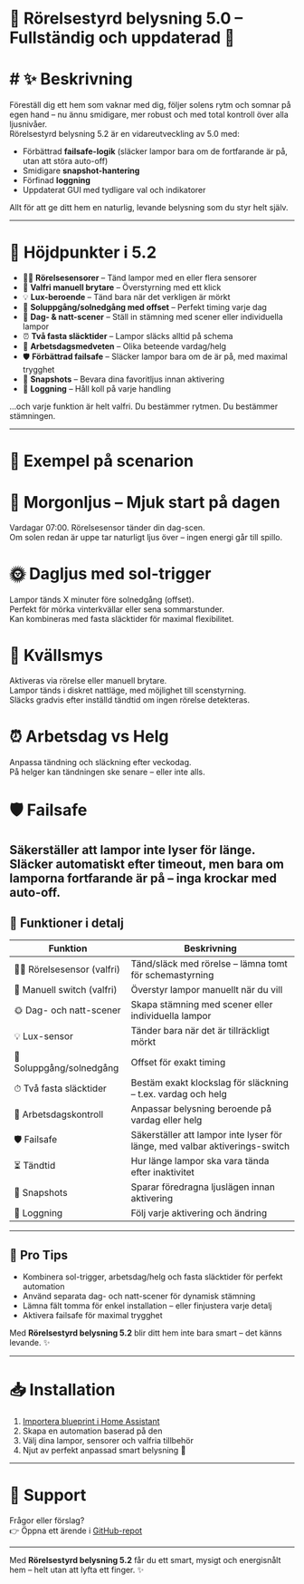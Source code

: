 # 🌟 Rörelsestyrd belysning 5.0 – Fullständig och uppdaterad 🌟

# # ✨ Beskrivning

Föreställ dig ett hem som vaknar med dig, följer solens rytm och somnar på egen hand – nu ännu smidigare, mer robust och med total kontroll över alla ljusnivåer.  
Rörelsestyrd belysning 5.2 är en vidareutveckling av 5.0 med:

- Förbättrad **failsafe-logik** (släcker lampor bara om de fortfarande är på, utan att störa auto-off)  
- Smidigare **snapshot-hantering**  
- Förfinad **loggning**  
- Uppdaterat GUI med tydligare val och indikatorer  

Allt för att ge ditt hem en naturlig, levande belysning som du styr helt själv.

---
# 🚀 Höjdpunkter i 5.2

- 🚶‍♂️ **Rörelsesensorer** – Tänd lampor med en eller flera sensorer  
- 🔘 **Valfri manuell brytare** – Överstyrning med ett klick  
- 💡 **Lux-beroende** – Tänd bara när det verkligen är mörkt  
- 🌅 **Soluppgång/solnedgång med offset** – Perfekt timing varje dag  
- 🎨 **Dag- & natt-scener** – Ställ in stämning med scener eller individuella lampor  
- ⏰ **Två fasta släcktider** – Lampor släcks alltid på schema  
- 📅 **Arbetsdagsmedveten** – Olika beteende vardag/helg  
- 🛡️ **Förbättrad failsafe** – Släcker lampor bara om de är på, med maximal trygghet  
- 📸 **Snapshots** – Bevara dina favoritljus innan aktivering  
- 📝 **Loggning** – Håll koll på varje handling 

…och varje funktion är helt valfri. Du bestämmer rytmen. Du bestämmer stämningen.

---

# 🌅 Exempel på scenarion

# 🌄 Morgonljus – Mjuk start på dagen

Vardagar 07:00. Rörelsesensor tänder din dag-scen.  
Om solen redan är uppe tar naturligt ljus över – ingen energi går till spillo.

# 🌞 Dagljus med sol-trigger

Lampor tänds X minuter före solnedgång (offset).  
Perfekt för mörka vinterkvällar eller sena sommarstunder.  
Kan kombineras med fasta släcktider för maximal flexibilitet.

# 🌙 Kvällsmys

Aktiveras via rörelse eller manuell brytare.  
Lampor tänds i diskret nattläge, med möjlighet till scenstyrning.  
Släcks gradvis efter inställd tändtid om ingen rörelse detekteras.

# ⏰ Arbetsdag vs Helg

Anpassa tändning och släckning efter veckodag.  
På helger kan tändningen ske senare – eller inte alls.

# 🛡️ Failsafe

Säkerställer att lampor inte lyser för länge.  
Släcker automatiskt efter timeout, men bara om lamporna fortfarande är på – inga krockar med auto-off.
---

## 🔧 Funktioner i detalj

| Funktion | Beskrivning |
|----------|-------------|
| 🚶‍♂️ Rörelsesensor (valfri) | Tänd/släck med rörelse – lämna tomt för schemastyrning |
| 🔘 Manuell switch (valfri) | Överstyr lampor manuellt när du vill |
| 🌞 Dag- och natt-scener | Skapa stämning med scener eller individuella lampor |
| 💡 Lux-sensor | Tänder bara när det är tillräckligt mörkt |
| 🌅 Soluppgång/solnedgång | Offset för exakt timing |
| ⏱ Två fasta släcktider | Bestäm exakt klockslag för släckning – t.ex. vardag och helg |
| 📅 Arbetsdagskontroll | Anpassar belysning beroende på vardag eller helg |
| 🛡️ Failsafe | Säkerställer att lampor inte lyser för länge, med valbar aktiverings-switch |
| ⏳ Tändtid | Hur länge lampor ska vara tända efter inaktivitet |
| 📸 Snapshots | Sparar föredragna ljuslägen innan aktivering |
| 📝 Loggning | Följ varje aktivering och ändring |

---

## 🌈 Pro Tips
- Kombinera sol-trigger, arbetsdag/helg och fasta släcktider för perfekt automation  
- Använd separata dag- och natt-scener för dynamisk stämning  
- Lämna fält tomma för enkel installation – eller finjustera varje detalj  
- Aktivera failsafe för maximal trygghet  

Med **Rörelsestyrd belysning 5.2** blir ditt hem inte bara smart – det känns levande. ✨

---

# 📥 Installation

1. [Importera blueprint i Home Assistant](https://my.home-assistant.io/redirect/blueprint_import/?blueprint_url=https://github.com/razzietheman/Avancerad-blueprint-for-belysning/blob/main/Tand_slack_blueprint.yaml)  
2. Skapa en automation baserad på den  
3. Välj dina lampor, sensorer och valfria tillbehör  
4. Njut av perfekt anpassad smart belysning 🎉

---

# 🤝 Support

Frågor eller förslag?  
👉 Öppna ett ärende i [GitHub-repot](https://github.com/razzietheman/Avancerad-blueprint-for-belysning)

---

Med **Rörelsestyrd belysning 5.2** får du ett smart, mysigt och energisnålt hem – helt utan att lyfta ett finger. ✨